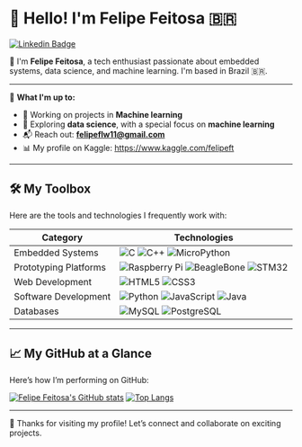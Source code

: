 # 👋 Hello! I'm Felipe Feitosa 🇧🇷

[![Linkedin Badge](https://img.shields.io/badge/-LinkedIn-blue?style=for-the-badge&logo=Linkedin&logoColor=white&link=https://www.linkedin.com/in/felipe-feitosa-teixeira-7894a020a/)](https://www.linkedin.com/in/felipe-feitosa-teixeira-7894a020a/)

💁 I'm **Felipe Feitosa**, a tech enthusiast passionate about embedded systems, data science, and machine learning. I'm based in Brazil 🇧🇷.

---

🔧 **What I'm up to:**  
- 🚀 Working on projects in **Machine learning**  
- 🤖 Exploring **data science**, with a special focus on **machine learning**  
- 📬 Reach out: **felipeflw11@gmail.com**
- 📊 My profile on Kaggle: https://www.kaggle.com/felipeft

---

## 🛠️ My Toolbox
Here are the tools and technologies I frequently work with:

| **Category**           | **Technologies**                                                                                   |
|-------------------------|---------------------------------------------------------------------------------------------------|
| Embedded Systems        | ![C](https://img.shields.io/badge/c-%2300599C.svg?style=for-the-badge&logo=c&logoColor=white) ![C++](https://img.shields.io/badge/c++-%2300599C.svg?style=for-the-badge&logo=c%2B%2B&logoColor=white) ![MicroPython](https://img.shields.io/badge/micropython-003B57?style=for-the-badge&logo=micropython&logoColor=white) |
| Prototyping Platforms   | ![Raspberry Pi](https://img.shields.io/badge/Raspberry%20Pi-A22846?style=for-the-badge&logo=Raspberry%20Pi&logoColor=white) ![BeagleBone](https://img.shields.io/badge/BeagleBone-000000?style=for-the-badge&logo=BeagleBone&logoColor=white) ![STM32](https://img.shields.io/badge/STM32-03234B?style=for-the-badge&logo=STMicroelectronics&logoColor=white) |
| Web Development         | ![HTML5](https://img.shields.io/badge/HTML5-E34F26?style=for-the-badge&logo=html5&logoColor=white) ![CSS3](https://img.shields.io/badge/CSS3-1572B6?style=for-the-badge&logo=css3&logoColor=white) |
| Software Development    | ![Python](https://img.shields.io/badge/python-3670A0?style=for-the-badge&logo=python&logoColor=ffdd54) ![JavaScript](https://img.shields.io/badge/JavaScript-F7DF1E?style=for-the-badge&logo=javascript&logoColor=black) ![Java](https://img.shields.io/badge/Java-ED8B00?style=for-the-badge&logo=openjdk&logoColor=white) |
| Databases               | ![MySQL](https://img.shields.io/badge/MySQL-4479A1?style=for-the-badge&logo=mysql&logoColor=white) ![PostgreSQL](https://img.shields.io/badge/postgresql-4169e1?style=for-the-badge&logo=postgresql&logoColor=white)|

---

## 📈 My GitHub at a Glance
Here’s how I’m performing on GitHub:

[![Felipe Feitosa's GitHub stats](https://github-readme-stats.vercel.app/api?username=felipeft&hide_title=true&hide_border=true&show_icons=true&theme=tokyonight&include_all_commits=true&count_private=true)](https://github.com/felipeft)
[![Top Langs](https://github-readme-stats.vercel.app/api/top-langs?username=felipeft&layout=compact&theme=tokyonight&hide_border=true&langs_count=6)](https://github.com/felipeft)

---

🎉 Thanks for visiting my profile! Let’s connect and collaborate on exciting projects.
